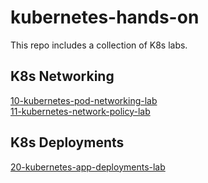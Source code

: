 # kubernetes-hands-on

This repo includes a collection of K8s labs.

## K8s Networking

[10-kubernetes-pod-networking-lab](labs/10-k8s-basics-pod-networking/01-k8s-basics-pod-networking.md)  
[11-kubernetes-network-policy-lab](labs/11-k8s-basics-network-policies/01-k8s-basics-network-policies.md)

## K8s Deployments

[20-kubernetes-app-deployments-lab](labs/20-k8s-basics-app-deployments/01-k8s-basics-app-deployments.md)
